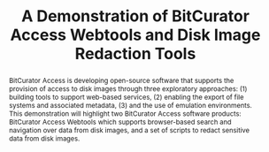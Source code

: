 ---
abstract: 'BitCurator Access is developing open-source software that supports the
  provision of access to disk images through three exploratory approaches: (1) building
  tools to support web-based services, (2) enabling the export of file systems and
  associated metadata, (3) and the use of emulation environments. This demonstration
  will highlight two BitCurator Access software products: BitCurator Access Webtools
  which supports browser-based search and navigation over data from disk images, and
  a set of scripts to redact sensitive data from disk images.'
creators:
- Lee, Christopher A.
- Woods, Kam
date: null
document_url: https://services.phaidra.univie.ac.at/api/object/o:503186/download
grand_parent: iPRES
institutions: []
keywords: []
landing_page_url: https://phaidra.univie.ac.at/o:503186
language: eng
layout: publication
license: CC BY-NC-SA 3.0 AT
notes_url: null
parent: iPRES 2016
presentation_url: null
publication_type: poster
size: 422606
source_name: iPRES
title: A Demonstration of BitCurator Access Webtools and Disk Image Redaction Tools
year: 2016
---